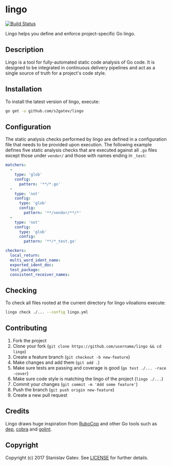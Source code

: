 # lingo

[![Build Status](https://travis-ci.org/s2gatev/lingo.svg?branch=master)](https://travis-ci.org/s2gatev/lingo)

Lingo helps you define and enforce project-specific Go lingo.

## Description

Lingo is a tool for fully-automated static code analysis of Go code. It is designed
to be integrated in continuous delivery pipelines and act as a single source of truth
for a project's code style.

## Installation

To install the latest version of lingo, execute:

```sh
go get -u github.com/s2gatev/lingo
```

## Configuration

The static analysis checks performed by lingo are defined in a configuration file
that needs to be provided upon execution. The following example defines five
static analysis checks that are executed against all `.go` files except those
under `vendor/` and those with names ending in `_test`:

```yaml
matchers:
  -
    type: 'glob'
    config:
      pattern: '**/*.go'
  -
    type: 'not'
    config:
      type: 'glob'
      config:
        pattern: '**/vendor/**/*'
  -
    type: 'not'
    config:
      type: 'glob'
      config:
        pattern: '**/*_test.go'

checkers:
  local_return:
  multi_word_ident_name:
  exported_ident_doc:
  test_package:
  consistent_receiver_names:
```

## Checking

To check all files rooted at the current directory for lingo viloations execute:

```sh
lingo check ./... --config lingo.yml
```

## Contributing

1. Fork the project
2. Clone your fork (`git clone https://github.com/username/lingo && cd lingo`)
3. Create a feature branch (`git checkout -b new-feature`)
4. Make changes and add them (`git add .`)
5. Make sure tests are passing and coverage is good (`go test ./... -race -cover`)
6. Make sure code style is matching the lingo of the project (`lingo ./...`)
7. Commit your changes (`git commit -m 'Add some feature'`)
8. Push the branch (`git push origin new-feature`)
9. Create a new pull request

## Credits

Lingo draws huge inspiration from [RuboCop](https://github.com/bbatsov/rubocop) and
other Go tools such as [dep](https://github.com/golang/dep), [cobra](https://github.com/spf13/cobra)
and [golint](https://github.com/golang/lint).

## Copyright

Copyright (c) 2017 Stanislav Gatev. See [LICENSE](LICENSE) for
further details.
